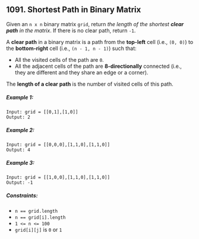 ## 1091. Shortest Path in Binary Matrix

Given an ```n x n``` binary matrix ```grid```, return *the length of the shortest **clear path** in the matrix*. If there is no clear path, return ```-1```.

A **clear path** in a binary matrix is a path from the **top-left** cell (i.e., ```(0, 0)```) to the **bottom-right** cell (i.e., ```(n - 1, n - 1)```) such that:

* All the visited cells of the path are ```0```.
* All the adjacent cells of the path are **8-directionally** connected (i.e., they are different and they share an edge or a corner).

The **length of a clear path** is the number of visited cells of this path.

##### Example 1:
```
Input: grid = [[0,1],[1,0]]
Output: 2
```
##### Example 2:
```
Input: grid = [[0,0,0],[1,1,0],[1,1,0]]
Output: 4
```
##### Example 3:
```
Input: grid = [[1,0,0],[1,1,0],[1,1,0]]
Output: -1
```

##### Constraints:

* ```n == grid.length```
* ```n == grid[i].length```
* ```1 <= n <= 100```
* ```grid[i][j]``` is ```0``` or ```1```